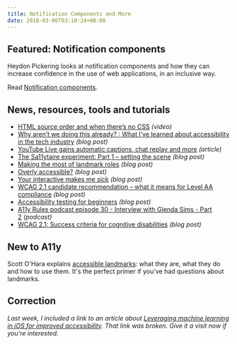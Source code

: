 ```yaml
---
title: Notification Components and More
date: 2018-03-06T03:10:24+00:00
---
```


## Featured: Notification components

Heydon Pickering looks at notification components and how they can increase confidence in the use of web applications, in an inclusive way.

Read [Notification components](https://inclusive-components.design/notifications/).

## News, resources, tools and tutorials

- [HTML source order and when there’s no CSS](https://www.youtube.com/watch?v=C82zB_yaGF8) *(video)*
- [Why aren’t we doing this already? : What I’ve learned about accessibility in the tech industry](https://medium.com/@rachel.williamson/why-arent-we-doing-this-already-what-i-ve-learned-about-accessibility-in-the-tech-industry-927a0e1d72d9) *(blog post)*
- [YouTube Live gains automatic captions, chat replay and more](https://techcrunch.com/2018/02/26/youtube-live-gains-automatic-captions-chat-replay-and-more/) *(article)*
- [The Sa11ytaire experiment: Part 1 – setting the scene](https://blogs.msdn.microsoft.com/winuiautomation/2018/02/27/the-sa11ytaire-experiment-part-1-setting-the-scene/) *(blog post)*
- [Making the most of landmark roles](https://openinclusion.com/blog/making-the-most-of-landmark-roles/) *(blog post)*
- [Overly accessible?](https://webaim.org/blog/overly-accessible/) *(blog post)*
- [Your interactive makes me sick](https://source.opennews.org/articles/motion-sick/) *(blog post)*
- [WCAG 2.1 candidate recommendation – what it means for Level AA compliance](http://www.hollier.info/wcag21cr/) *(blog post)*
- [Accessibility testing for beginners](https://yoast.com/dev-blog/accessibility-testing-for-beginners/) *(blog post)*
- [A11y Rules podcast episode 30 - Interview with Glenda Sims - Part 2](https://www.patreon.com/posts/a11y-rules-30-2-17067471) *(podcast)*
- [WCAG 2.1: Success criteria for cognitive disabilities](https://developer.paciellogroup.com/blog/2018/03/wcag-2-1-success-criteria-for-cognitive-disabilities/) *(blog post)*

## New to A11y

Scott O'Hara explains [accessible landmarks](http://www.scottohara.me/blog/2018/03/03/landmarks.html): what they are, what they do and how to use them. It's the perfect primer if you've had questions about landmarks.

## Correction

_Last week, I included a link to an article about [Leveraging machine learning in iOS for improved accessibility](https://overflow.buffer.com/2018/02/13/leveraging-machine-learning-ios-improved-accessibility/). That link was broken. Give it a visit now if you're interested._

